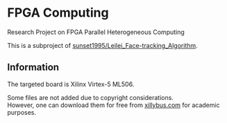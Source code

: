 # FPGA Computing #

Research Project on FPGA Parallel Heterogeneous Computing

This is a subproject of [sunset1995/Leilei_Face-tracking_Algorithm](https://github.com/sunset1995/Leilei_Face-tracking_Algorithm).

## Information ##

The targeted board is Xilinx Virtex-5 ML506.

Some files are not added due to copyright considerations.  
However, one can download them for free from [xillybus.com](http://xillybus.com/) for academic purposes.
